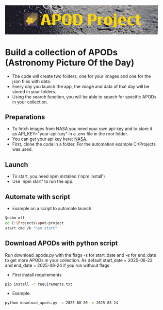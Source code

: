 ![Banner](/public/assets/APOD_Project_banner.png)

# Build a collection of APODs (Astronomy Picture Of the Day)

* The code will create two folders, one for your images and one for the json files with data.
* Every day you launch the app, the image and data of that day will be stored in your folders.
* Using the search function, you will be able to search for specific APODs in your collection.

## Preparations

* To fetch images from NASA you need your own api-key and to store it as API_KEY="your-api-key" in a .env file in the root folder.
* You can get your api key here: [NASA](https://api.nasa.gov/).
* First, clone the code in a folder. For the automation example C:\Projects was used.

## Launch

* To start, you need npm installed ('npm install')
* Use 'npm start' to run the app.

## Automate with script

* Example on a script to automate launch:

```bash
@echo off
cd C:\Projects\apod-project
start cmd /k "npm start"
```

## Download APODs with python script

Run download_apods.py with the flags -s  for start_date and -e for end_date to get more APODs in your collection.
As default start_date = 2025-08-22 and end_date = 2025-08-24 if you run without flags.

* First install requirements

```bash
pip install -r requirements.txt
```

* Example:

```bash
python download_apods.py -s 2025-08-20 -e 2025-08-24
```
